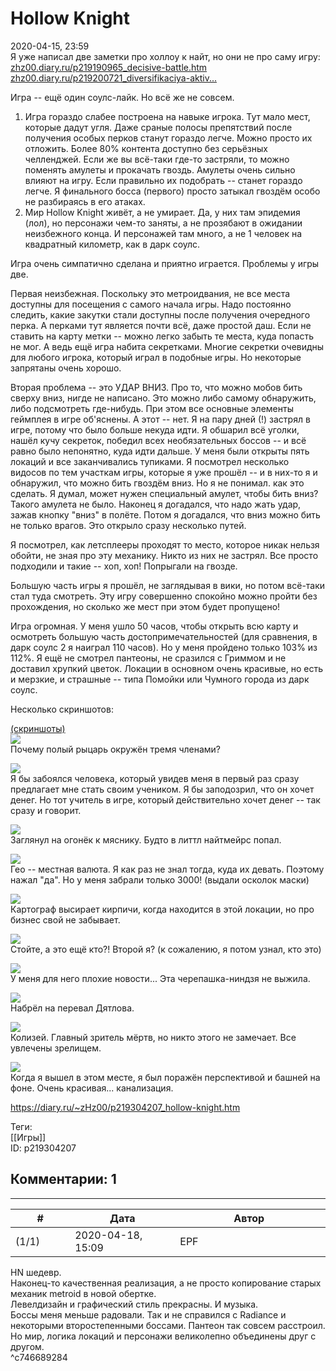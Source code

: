 Hollow Knight
=============

  
2020-04-15, 23:59  
 Я уже написал две заметки про холлоу к найт, но они не про саму игру:   
  [zhz00.diary.ru/p219190965\_decisive-battle.htm](Decisive%20Battle)    
  [zhz00.diary.ru/p219200721\_diversifikaciya-aktiv...](Диверсификация%20активов%20и%20Hollow%20Knight)    
   
 Игра -- ещё один соулс-лайк. Но всё же не совсем.   
 1. Игра гораздо слабее построена на навыке игрока. Тут мало мест, которые дадут угля. Даже сраные полосы препятствий после получения особых перков станут гораздо легче. Можно просто их отложить. Более 80% контента доступно без серьёзных челленджей. Если же вы всё-таки где-то застряли, то можно поменять амулеты и прокачать гвоздь. Амулеты очень сильно влияют на игру. Если правильно их подобрать -- станет гораздо легче. Я финального босса (первого) просто затыкал гвоздём особо не разбираясь в его атаках.   
 2. Мир Hollow Knight живёт, а не умирает. Да, у них там эпидемия (лол), но персонажи чем-то заняты, а не прозябают в ожидании неизбежного конца. И персонажей там много, а не 1 человек на квадратный километр, как в дарк соулс.   
   
 Игра очень симпатично сделана и приятно играется. Проблемы у игры две.   
   
 Первая неизбежная. Поскольку это метроидвания, не все места доступны для посещения с самого начала игры. Надо постоянно следить, какие закутки стали доступны после получения очередного перка. А перками тут является почти всё, даже простой даш. Если не ставить на карту метки -- можно легко забыть те места, куда попасть не мог. А ведь ещё игра набита секретками. Многие секретки очевидны для любого игрока, который играл в подобные игры. Но некоторые запрятаны очень хорошо.   
   
 Вторая проблема -- это УДАР ВНИЗ. Про то, что можно мобов бить сверху вниз, нигде не написано. Это можно либо самому обнаружить, либо подсмотреть где-нибудь. При этом все основные элементы геймплея в игре об'яснены. А этот -- нет. Я на пару дней (!) застрял в игре, потому что было больше некуда идти. Я обшарил всё уголки, нашёл кучу секреток, победил всех необязательных боссов -- и всё равно было непонятно, куда идти дальше. У меня были открыты пять локаций и все заканчивались тупиками. Я посмотрел несколько видосов по тем участкам игры, которые я уже прошёл -- и в них-то я и обнаружил, что можно бить гвоздём вниз. Но я не понимал. как это сделать. Я думал, может нужен специальный амулет, чтобы бить вниз? Такого амулета не было. Наконец я догадался, что надо жать удар, зажав кнопку "вниз" в полёте. Потом я догадался, что вниз можно бить не только врагов. Это открыло сразу несколько путей.   
   
 Я посмотрел, как летсплееры проходят то место, которое никак нельзя обойти, не зная про эту механику. Никто из них не застрял. Все просто подходили и такие -- хоп, хоп! Попрыгали на гвозде.   
   
 Большую часть игры я прошёл, не заглядывая в вики, но потом всё-таки стал туда смотреть. Эту игру совершенно спокойно можно пройти без прохождения, но сколько же мест при этом будет пропущено!   
   
 Игра огромная. У меня ушло 50 часов, чтобы открыть всю карту и осмотреть большую часть достопримечательностей (для сравнения, в дарк соулс 2 я наиграл 110 часов). Но у меня пройдено только 103% из 112%. Я ещё не смотрел пантеоны, не сразился с Гриммом и не доставил хрупкий цветок. Локации в основном очень красивые, но есть и мерзкие, и страшные -- типа Помойки или Чумного города из дарк соулс.   
   
 Несколько скриншотов:   
   
  [(скриншоты)](https://zHz00.diary.ru/p219304207.htm?index=1#linkmore219304207m1)       
  [![](https://i.imgur.com/awMJMAWl.jpg)](https://i.imgur.com/awMJMAW.jpg)    
 Почему полый рыцарь окружён тремя членами?   
   
  [![](https://i.imgur.com/XWSCCEOl.jpg)](https://i.imgur.com/XWSCCEO.jpg)    
 Я бы забоялся человека, который увидев меня в первый раз сразу предлагает мне стать своим учеником. Я бы заподозрил, что он хочет денег. Но тот учитель в игре, который действительно хочет денег -- так сразу и говорит.   
   
  [![](https://i.imgur.com/Yt366Ezl.jpg)](https://i.imgur.com/Yt366Ez.jpg)    
 Заглянул на огонёк к мяснику. Будто в литтл найтмейрс попал.   
   
  [![](https://i.imgur.com/ueFvXXUl.jpg)](https://i.imgur.com/ueFvXXU.jpg)    
 Гео -- местная валюта. Я как раз не знал тогда, куда их девать. Поэтому нажал "да". Но у меня забрали только 3000! (выдали осколок маски)   
   
  [![](https://i.imgur.com/DqRJIhRl.jpg)](https://i.imgur.com/DqRJIhR.jpg)    
 Картограф высирает кирпичи, когда находится в этой локации, но про бизнес свой не забывает.   
   
  [![](https://i.imgur.com/zytfPTrl.jpg)](https://i.imgur.com/zytfPTr.jpg)    
 Стойте, а это ещё кто?! Второй я? (к сожалению, я потом узнал, кто это)   
   
  [![](https://i.imgur.com/aoRPWAwl.jpg)](https://i.imgur.com/aoRPWAw.jpg)    
 У меня для него плохие новости... Эта черепашка-ниндзя не выжила.   
   
  [![](https://i.imgur.com/yGVOcD0l.jpg)](https://i.imgur.com/yGVOcD0.jpg)    
 Набрёл на перевал Дятлова.   
   
  [![](https://i.imgur.com/IpRdKwHl.jpg)](https://i.imgur.com/IpRdKwH.jpg)    
 Колизей. Главный зритель мёртв, но никто этого не замечает. Все увлечены зрелищем.   
   
  [![](https://i.imgur.com/g5PWTRil.jpg)](https://i.imgur.com/g5PWTRi.jpg)    
 Когда я вышел в этом месте, я был поражён перспективой и башней на фоне. Очень красивая... канализация.      
  
<https://diary.ru/~zHz00/p219304207_hollow-knight.htm>  
  
Теги:  
[[Игры]]  
ID: p219304207  


Комментарии: 1
--------------

  


---



|         #         |              Дата              |                     Автор                     |           ID           |
| --- | --- | --- | --- |
| (1/1) | 2020-04-18, 15:09 | EPF | c746689284 |

  
 HN шедевр.   
 Наконец-то качественная реализация, а не просто копирование старых механик metroid в новой обертке.   
 Левелдизайн и графический стиль прекрасны. И музыка.   
 Боссы меня меньше радовали. Так и не справился с Radiance и некоторыми второстепенными боссами. Пантеон так совсем расстроил.   
 Но мир, логика локаций и персонажи великолепно объединены друг с другом.   
 ^c746689284